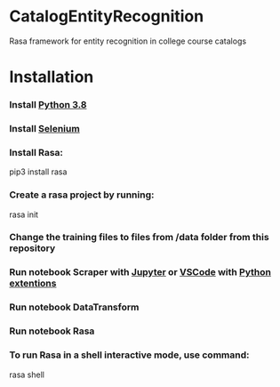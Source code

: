 # CatalogEntityRecognition
Rasa framework for entity recognition in college course catalogs

# Installation

### Install [Python 3.8](https://www.python.org/downloads/)

### Install [Selenium](https://selenium-python.readthedocs.io/installation.html)
### Install Rasa:
  pip3 install rasa
  
### Create a rasa project by running:
  rasa init

### Change the training files to files from /data folder from this repository

### Run notebook Scraper with [Jupyter](https://jupyter.org/install) or [VSCode](https://code.visualstudio.com/) with [Python extentions](https://marketplace.visualstudio.com/items?itemName=ms-toolsai.jupyter)

### Run notebook DataTransform

### Run notebook Rasa

### To run Rasa in a shell interactive mode, use command:
  rasa shell
  
